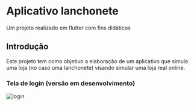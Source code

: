 # Aplicativo lanchonete

Um projeto realizado em flutter com fins didáticos

## Introdução

Este projeto tem como objetivo a elaboração de um aplicativo que simula uma loja (no caso uma lanchonete) visando simular uma loja real online.

### Tela de login (versão em desenvolvimento)

![login](https://user-images.githubusercontent.com/56855137/106499623-91957180-649f-11eb-9312-da48e202aabd.PNG)
